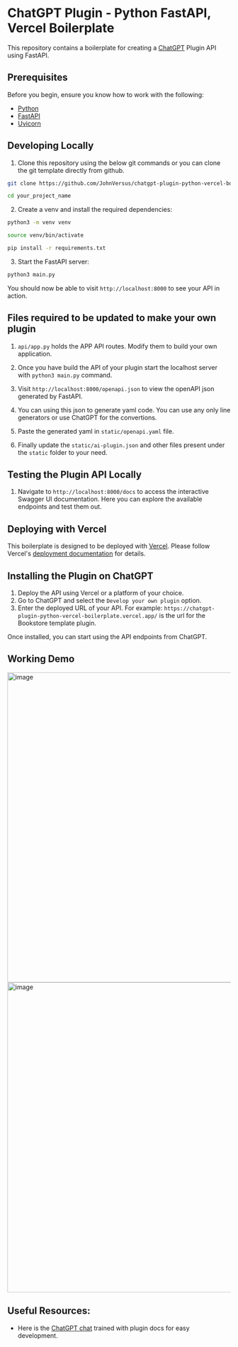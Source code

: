 # ChatGPT Plugin - Python FastAPI, Vercel Boilerplate

This repository contains a boilerplate for creating a [ChatGPT](https://platform.openai.com/docs/plugins/introduction) Plugin API using FastAPI.

## Prerequisites

Before you begin, ensure you know how to work with the following:

- [Python](https://www.python.org/downloads/)
- [FastAPI](https://fastapi.tiangolo.com/#installation)
- [Uvicorn](https://www.uvicorn.org/)

## Developing Locally

1. Clone this repository using the below git commands or you can clone the git template directly from github.

```bash
git clone https://github.com/JohnVersus/chatgpt-plugin-python-vercel-boilerplate.git your_project_name

cd your_project_name
```

2. Create a venv and install the required dependencies:

```bash
python3 -m venv venv

source venv/bin/activate

pip install -r requirements.txt
```

3. Start the FastAPI server:

```bash
python3 main.py
```

You should now be able to visit `http://localhost:8000` to see your API in action.

## Files required to be updated to make your own plugin

1. `api/app.py` holds the APP API routes. Modify them to build your own application.

2. Once you have build the API of your plugin start the localhost server with `python3 main.py` command.

3. Visit `http://localhost:8000/openapi.json` to view the openAPI json generated by FastAPI.

4. You can using this json to generate yaml code. You can use any only line generators or use ChatGPT for the convertions.

5. Paste the generated yaml in `static/openapi.yaml` file.

6. Finally update the `static/ai-plugin.json` and other files present under the `static` folder to your need.

## Testing the Plugin API Locally

1. Navigate to `http://localhost:8000/docs` to access the interactive Swagger UI documentation. Here you can explore the available endpoints and test them out.

## Deploying with Vercel

This boilerplate is designed to be deployed with [Vercel](https://vercel.com/). Please follow Vercel's [deployment documentation](https://vercel.com/docs/platform/deployments) for details.

## Installing the Plugin on ChatGPT

1. Deploy the API using Vercel or a platform of your choice.
2. Go to ChatGPT and select the `Develop your own plugin` option.
3. Enter the deployed URL of your API. For example: `https://chatgpt-plugin-python-vercel-boilerplate.vercel.app/` is the url for the Bookstore template plugin.

Once installed, you can start using the API endpoints from ChatGPT.

## Working Demo

<img width="700" alt="image" src="https://github.com/JohnVersus/chatgpt-plugin-python-vercel-boilerplate/assets/15834299/7a2e43f8-0c98-409f-99a0-24491756a0fc">

<img width="700" alt="image" src="https://github.com/JohnVersus/chatgpt-plugin-python-vercel-boilerplate/assets/15834299/b64bdc08-94d6-40ff-9713-a1349e15a843">


## Useful Resources:

- Here is the [ChatGPT chat](https://chat.openai.com/share/b44c78c9-59ad-42bf-9cc0-c6b61c4b4808) trained with plugin docs for easy development.
